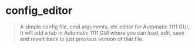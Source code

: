 <!-- readme which describes this project -->
# config_editor
>
> A simple config file, cmd arguments, etc editor for Automatic 1111 GUI, It will add a tab in Automatic 1111 GUI where you can load, edit, save and revert back to just previous version of that file.
